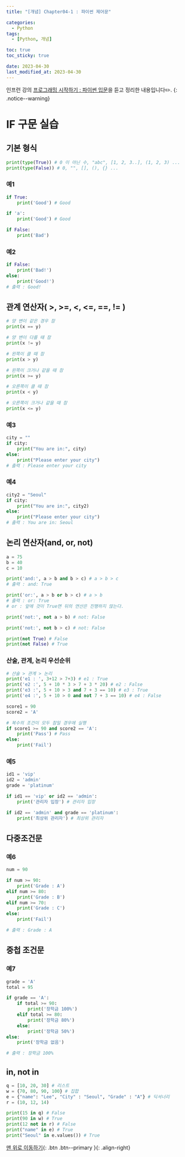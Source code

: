 ```yaml
---
title: "[개념] Chapter04-1 : 파이썬 제어문"

categories:
  - Python
tags:
  - [Python, 개념]

toc: true
toc_sticky: true

date: 2023-04-30
last_modified_at: 2023-04-30
---
```


인프런 강의 [프로그래밍 시작하기 : 파이썬 입문](https://www.inflearn.com/course/%ED%94%84%EB%A1%9C%EA%B7%B8%EB%9E%98%EB%B0%8D-%ED%8C%8C%EC%9D%B4%EC%8D%AC-%EC%9E%85%EB%AC%B8-%EC%9D%B8%ED%94%84%EB%9F%B0-%EC%98%A4%EB%A6%AC%EC%A7%80%EB%84%90)을 듣고 정리한 내용입니다✏️.
{: .notice--warning}

# IF 구문 실습

## 기본 형식

```python
print(type(True)) # 0 이 아닌 수, "abc", [1, 2, 3..], (1, 2, 3) ...
print(type(False)) # 0, "", [], (), {} ...
```

### 예1

```python
if True:
    print('Good') # Good

if 'a':
    print('Good') # Good

if False:
    print('Bad')
```

### 예2

```python
if False:
    print('Bad!')
else:
    print('Good!')
# 출력 : Good!
```

## 관계 연산자( >, >=, <, <=, ==, != )

```python
# 양 변이 같은 경우 참
print(x == y)

# 양 변이 다를 때 참
print(x != y)

# 왼쪽이 클 때 참
print(x > y)

# 왼쪽이 크거나 같을 때 참
print(x >= y)

# 오른쪽이 클 때 참
print(x < y)

# 오른쪽이 크거나 같을 때 참
print(x <= y)
```

### 예3

```python
city = ""
if city:
    print("You are in:", city)
else:
    print("Please enter your city")
# 출력 : Please enter your city
```

### 예4

```python
city2 = "Seoul"
if city:
    print("You are in:", city2)
else:
    print("Please enter your city")
# 출력 : You are in: Seoul
```

## 논리 연산자(and, or, not)

```python
a = 75
b = 40
c = 10

print('and:', a > b and b > c) # a > b > c
# 출력 : and: True

print('or:', a > b or b > c) # a > b
# 출력 : or: True
# or : 앞에 것이 True면 뒤의 연산은 진행하지 않는다.

print('not:', not a > b) # not: False

print('not:', not b > c) # not: False

print(not True) # False
print(not False) # True
```

### 산술, 관계, 논리 우선순위

```python
# 산술 > 관계 > 논리
print('e1 : ', 3+12 > 7+3) # e1 : True
print('e2 :', 5 + 10 * 3 > 7 + 3 * 20) # e2 : False
print('e3 :', 5 + 10 > 3 and 7 + 3 == 10) # e3 : True
print('e4 :', 5 + 10 > 0 and not 7 + 3 == 10) # e4 : False

score1 = 90
score2 = 'A'

# 복수의 조건이 모두 참일 경우에 실행
if score1 >= 90 and score2 == 'A':
    print('Pass') # Pass
else:
    print('Fail')
```

### 예5

```python
id1 = 'vip'
id2 = 'admin'
grade = 'platinum'

if id1 == 'vip' or id2 == 'admin':
    print('관리자 입장') # 관리자 입장

if id2 == 'admin' and grade == 'platinum':
    print('최상위 관리자') # 최상위 관리자

```

## 다중조건문

### 예6

```python
num = 90

if num >= 90:
    print('Grade : A')
elif num >= 80:
    print('Grade : B')
elif num >= 70:
    print('Grade : C')
else:
    print('Fail')

# 출력 : Grade : A
```

## 중첩 조건문

### 예7

```python
grade = 'A'
total = 95

if grade == 'A':
    if total >= 90:
        print('장학금 100%')
    elif total >= 80:
        print('장학금 80%')
    else:
        print('장학금 50%')
else:
    print('장학금 없음')

# 출력 : 장학금 100%
```

## in, not in

```python
q = [10, 20, 30] # 리스트
w = {70, 80, 90, 100} # 집합
e = {"name": "Lee", "City" : "Seoul", "Grade" : "A"} # 딕셔너리
r = (10, 12, 14)

print(15 in q) # False
print(90 in w) # True
print(12 not in r) # False
print("name" in e) # True
print("Seoul" in e.values()) # True

```

[맨 위로 이동하기](#){: .btn .btn--primary }{: .align-right}

